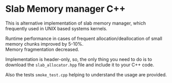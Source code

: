 # Slab Memory manager C++
This is alternative implementation of slab memory manager, which frequently used in UNIX based systems kernels.  
  
Runtime performance in cases of frequent allocation/deallocation of small memory chunks improved by 5-10\%.  
Memory fragmentation decreased.   
 
Implementation is header-only, so, the only thing you need to do is to download the `slab_allocator.hpp` file and 
include it to your C++ code.  

Also the tests `smoke_test.cpp` helping to understand the usage are provided.